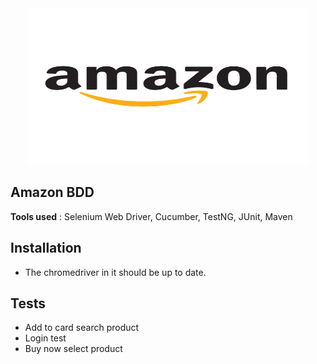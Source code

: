 <div style="text-align:center">
    <img src="ReadmeImages/amazon.png" width="450px" height="250px">
</div>

## Amazon BDD 

**Tools used** : Selenium Web Driver, Cucumber, TestNG, JUnit, Maven

## Installation
- The chromedriver in it should be up to date.

## Tests
- Add to card search product
- Login test
- Buy now select product
